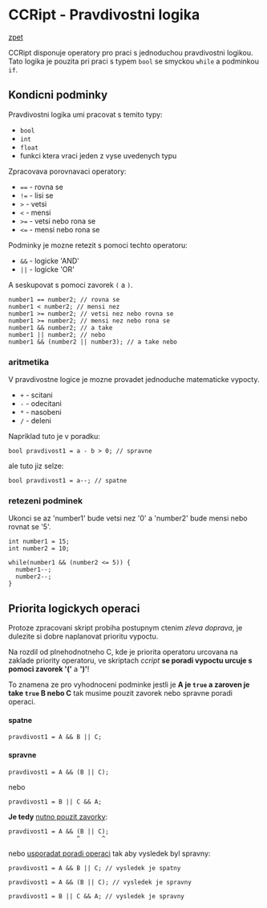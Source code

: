 # CCRipt - Pravdivostni logika

[zpet](../readme.md)

CCRipt disponuje operatory pro praci s jednoduchou pravdivostni logikou. Tato logika je pouzita pri praci s typem `bool` se smyckou `while` a podminkou `if`. 
 

## Kondicni podminky

Pravdivostni logika umi pracovat s temito typy:
  
 - `bool`
 - `int`
 - `float`
 - funkci ktera vraci jeden z vyse uvedenych typu

Zpracovava porovnavaci operatory:
 - `==` - rovna se
 - `!=` - lisi se
 - `>`  - vetsi
 - `<`  - mensi
 - `>=` - vetsi nebo rona se
 - `<=` - mensi nebo rona se
 
Podminky je mozne retezit s pomoci techto operatoru:
 - `&&` - logicke 'AND'
 - `||` - logicke 'OR'
 
A seskupovat s pomoci zavorek `(` a `)`. 

```
number1 == number2; // rovna se
number1 < number2; // mensi nez
number1 >= number2; // vetsi nez nebo rovna se
number1 >= number2; // mensi nez nebo rona se
number1 && number2; // a take
number1 || number2; // nebo
number1 && (number2 || number3); // a take nebo
```

### aritmetika
 
V pravdivostne logice je mozne provadet jednoduche matematicke vypocty.
 - `+` - scitani
 - `-` - odecitani
 - `*` - nasobeni
 - `/` - deleni

Napriklad tuto je v poradku:

```
bool pravdivost1 = a - b > 0; // spravne
```

ale tuto jiz selze:

```
bool pravdivost1 = a--; // spatne
```
   
### retezeni podminek

Ukonci se az 'number1' bude vetsi nez '0' a 'number2' bude mensi nebo rovnat se '5'.

```
int number1 = 15;
int number2 = 10;

while(number1 && (number2 <= 5)) {
  number1--;
  number2--;
}
```
   

## Priorita logickych operaci

Protoze zpracovani skript probiha postupnym ctenim *zleva doprava*, je dulezite si dobre naplanovat prioritu vypoctu.

Na rozdil od plnehodnotneho C, kde je priorita operatoru urcovana na zaklade priority operatoru, ve skriptach *ccript* **se poradi vypoctu urcuje s pomoci zavorek '('** a **')'**!

To znamena ze pro vyhodnoceni podminke jestli je **A je `true` a zaroven je take `true` B nebo C** tak musime pouzit zavorek nebo spravne poradi operaci.

#### spatne

```
pravdivost1 = A && B || C;
```

#### spravne

```
pravdivost1 = A && (B || C);
```

nebo

```
pravdivost1 = B || C && A;
```

**Je tedy** <u>nutno pouzit zavorky</u>: 

```
pravdivost1 = A && (B || C);
                   ^      ^
```

nebo <u>usporadat poradi operaci</u> tak aby vysledek byl spravny:

```
pravdivost1 = A && B || C; // vysledek je spatny

pravdivost1 = A && (B || C); // vysledek je spravny

pravdivost1 = B || C && A; // vysledek je spravny
```




